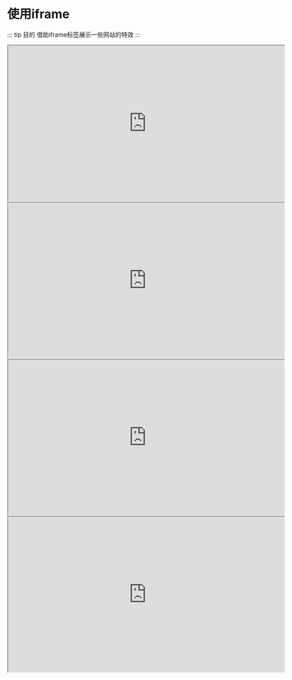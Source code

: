 # 使用iframe 

::: tip 目的
借助iframe标签展示一些网站的特效
:::

<iframe 
    src="https://www.meteorshowers.org/"
    width="640"
    height="360"></iframe>
<iframe 
    src="http://weavesilk.com/"
   width="640"
    height="360"></iframe>
<iframe 
    src="https://cybermap.kaspersky.com/"
    width="640"
    height="360"></iframe>
<iframe 
    src="http://www.planecrashinfo.com/lastwords.htm"
    width="640"
    height="360"></iframe>
